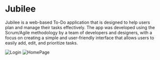 # Jubilee

Jubilee is a web-based To-Do application that is designed to help users plan and manage their tasks effectively. The app was developed using the Scrum/Agile methodology by a team of developers and designers, with a focus on creating a simple and user-friendly interface that allows users to easily add, edit, and prioritize tasks.

![Login](https://cdn.discordapp.com/attachments/1059351267991879770/1080244373666680972/Screenshot_2023-02-28_at_2.03.22_PM.png)
![HomePage](https://cdn.discordapp.com/attachments/1059351267991879770/1080244381883310240/Screenshot_2023-02-28_at_2.14.29_PM.png)
